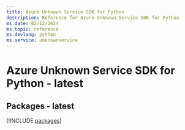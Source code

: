 ```yaml
---
title: Azure Unknown Service SDK for Python
description: Reference for Azure Unknown Service SDK for Python
ms.date: 02/12/2024
ms.topic: reference
ms.devlang: python
ms.service: unknownservice
---
```

# Azure Unknown Service SDK for Python - latest
## Packages - latest
[!INCLUDE [packages](unknown-service-index.md)]